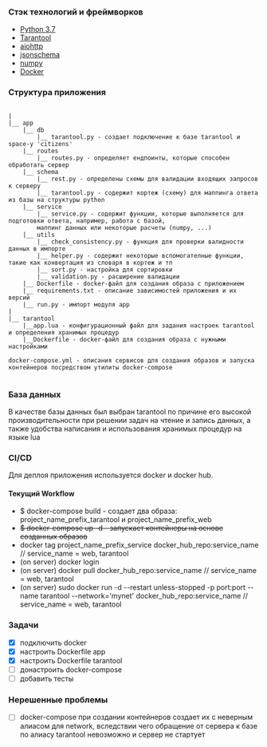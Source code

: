 

### Стэк технологий и фреймворков

* [Python 3.7](https://docs.python.org/3/)
* [Tarantool](https://www.tarantool.io/en/developers/)
* [aiohttp](https://aiohttp.readthedocs.io/en/stable/)
* [jsonschema](https://pypi.org/project/jsonschema/)
* [numpy](https://www.numpy.org)
* [Docker](https://docs.docker.com/v17.09/)

### Структура приложения

```

|
|__ app
    |__ db
        |__ tarantool.py - создает подключение к базе tarantool и space-у 'citizens'
    |__ routes
        |__ routes.py - определяет ендпоинты, которые способен обработать сервер
    |__ schema
        |__ rest.py - определены схемы для валидации входящих запросов к серверу
        |__ tarantool.py - содержит кортеж (схему) для маппинга ответа из базы на структуры python
    |__ service
        |__ service.py - содержит функции, которые выполняется для подготовки ответа, например, работа с базой, 
        маппинг данных или некоторые расчеты (numpy, ...)
    |__ utils
        |__ check_consistency.py - функция для проверки валидности данных в импорте
        |__ helper.py - содержит некоторые вспомогателные функции, такие как конвертация из словаря в кортеж и тп
        |__ sort.py - настройка для сортировки
        |__ validation.py - расширение валидации
    |__ Dockerfile - docker-файл для создания образа с приложением
    |__ requirements.txt - описание зависимостей приложения и их версий
    |__ run.py - импорт модуля app
|   
|__ tarantool
    |__app.lua - конфигурационный файл для задания настроек tarantool и определения хранимых процедур
    |__Dockerfile - docker-файл для создания образа с нужными настройками
    
docker-compose.yml - описания сервисов для создания образов и запуска контейнеров посредством утилиты docker-compose
    
```

### База данных

В качестве базы данных был выбран tarantool по причине его высокой производительности при решении задач на чтение и запись данных, 
а также удобства написания и использования хранимых процедур на языке lua

### CI/CD

Для деплоя приложения используется docker и docker hub.

#### Текущий Workflow
* $ docker-compose build - создает два образа: project_name_prefix_tarantool и project_name_prefix_web
* ~~$ docker-compose up -d - запускает контейнеры на основе созданных образов~~
* docker tag project_name_prefix_service docker_hub_repo:service_name // service_name = web, tarantool
* (on server) docker login
* (on server) docker pull docker_hub_repo:service_name // service_name = web, tarantool
* (on server) sudo docker run -d --restart unless-stopped -p port:port --name tarantool --network='mynet' docker_hub_repo:service_name // service_name = web, tarantool


### Задачи
- [x] подключить docker
- [x] настроить Dockerfile app
- [x] настроить Dockerfile tarantool
- [ ] донастроить docker-compose
- [ ] добавить тесты

### Нерешенные проблемы
- [ ] docker-compose при создании контейнеров создает их с неверным алиасом для network, вследствии чего обращение от сервера к базе по алиасу tarantool невозможно и сервер не стартует

